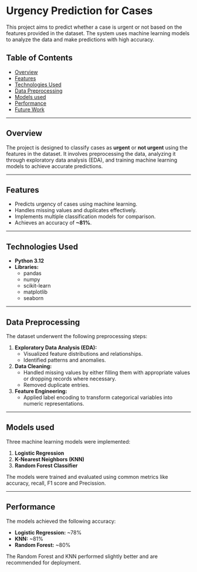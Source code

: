 # Urgency Prediction for Cases

This project aims to predict whether a case is urgent or not based on the features provided in the dataset. The system uses machine learning models to analyze the data and make predictions with high accuracy.

## Table of Contents
- [Overview](#overview)
- [Features](#features)
- [Technologies Used](#technologies-used)
- [Data Preprocessing](#data-preprocessing)
- [Models used](#models-used)
- [Performance](#performance)
- [Future Work](#future-work)

---

## Overview

The project is designed to classify cases as **urgent** or **not urgent** using the features in the dataset. It involves preprocessing the data, analyzing it through exploratory data analysis (EDA), and training machine learning models to achieve accurate predictions.

---

## Features

- Predicts urgency of cases using machine learning.
- Handles missing values and duplicates effectively.
- Implements multiple classification models for comparison.
- Achieves an accuracy of **~81%**.

---

## Technologies Used

- **Python 3.12**
- **Libraries:**
  - pandas
  - numpy
  - scikit-learn
  - matplotlib
  - seaborn

---

## Data Preprocessing

The dataset underwent the following preprocessing steps:
1. **Exploratory Data Analysis (EDA):** 
   - Visualized feature distributions and relationships.
   - Identified patterns and anomalies.
2. **Data Cleaning:**
   - Handled missing values by either filling them with appropriate values or dropping records where necessary.
   - Removed duplicate entries.
3. **Feature Engineering:**
   - Applied label encoding to transform categorical variables into numeric representations.

---

## Models used

Three machine learning models were implemented:
1. **Logistic Regression**
2. **K-Nearest Neighbors (KNN)**
3. **Random Forest Classifier**

The models were trained and evaluated using common metrics like accuracy, recall, F1 score and Precission.

---

## Performance

The models achieved the following accuracy:
- **Logistic Regression:** ~78%
- **KNN:** ~81%
- **Random Forest:** ~80%

The Random Forest and KNN performed slightly better and are recommended for deployment.



